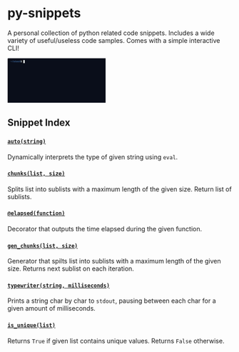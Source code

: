 # py-snippets
A personal collection of python related code snippets. Includes a wide variety of useful/useless code samples. Comes with a simple interactive CLI!

![CLI Showcase](https://raw.githubusercontent.com/IreTheKID/py-snippets/main/assets/showcase.gif)

## Snippet Index

#### [`auto(string)`](https://github.com/IreTheKID/py-snippets/blob/main/snippets/auto.py)
Dynamically interprets the type of given string using `eval`.

#### [`chunks(list, size)`](https://github.com/IreTheKID/py-snippets/blob/main/snippets/chunks.py#L5)
Splits list into sublists with a maximum length of the given size. Return list of sublists.

#### [`@elapsed(function)`](https://github.com/IreTheKID/py-snippets/blob/main/snippets/elapsed.py)
Decorator that outputs the time elapsed during the given function.

#### [`gen_chunks(list, size)`](https://github.com/IreTheKID/py-snippets/blob/main/snippets/chunks.py#L8)
Generator that spilts list into sublists with a maximum length of the given size. Returns next sublist on each iteration.

#### [`typewriter(string, milliseconds)`](https://github.com/IreTheKID/py-snippets/blob/main/snippets/typewriter.py)
Prints a string char by char to `stdout`, pausing between each char for a given amount of milliseconds.

#### [`is_unique(list)`](https://github.com/IreTheKID/py-snippets/blob/main/snippets/is_unique.py)
Returns `True` if given list contains unique values. Returns `False` otherwise.
